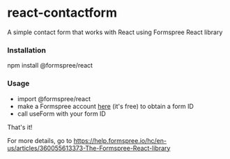 # react-contactform
A simple contact form that works with React using Formspree React library

### Installation
npm install @formspree/react

### Usage
* import @formspree/react
* make a Formspree account [here](https://formspree.io) (it's free) to obtain a form ID
* call useForm with your form ID

That's it!

For more details, go to https://help.formspree.io/hc/en-us/articles/360055613373-The-Formspree-React-library

